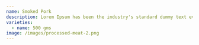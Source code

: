 ```yaml
---
name: Smoked Pork
description: Lorem Ipsum has been the industry's standard dummy text ever since the 1500s.
varieties:
  - name: 500 gms
image: /images/processed-meat-2.png
---
```

